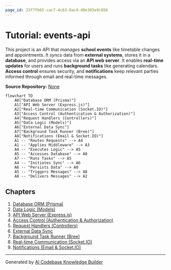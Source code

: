 ```yaml
---
page_id: 23f7fb65-cac7-4c63-8ac4-d8e303e9c856
---
```

# Tutorial: events-api

This project is an API that *manages* **school events** like timetable changes and appointments. It *syncs* data from **external systems**, stores it in a **database**, and provides access via an **API web server**. It enables **real-time updates** for users and runs **background tasks** like generating calendars. **Access control** ensures security, and **notifications** keep relevant parties informed through email and real-time messages.


**Source Repository:** [None](None)

```mermaid
flowchart TD
    A0["Database ORM (Prisma)"]
    A1["API Web Server (Express.js)"]
    A2["Real-time Communication (Socket.IO)"]
    A3["Access Control (Authentication & Authorization)"]
    A4["Request Handlers (Controllers)"]
    A5["Data Logic (Models)"]
    A6["External Data Sync"]
    A7["Background Task Runner (Bree)"]
    A8["Notifications (Email & Socket.IO)"]
    A1 -- "Routes Requests" --> A4
    A1 -- "Applies Middleware" --> A3
    A4 -- "Executes Logic" --> A5
    A5 -- "Accesses Database" --> A0
    A7 -- "Runs Tasks" --> A5
    A4 -- "Initiates Sync" --> A6
    A6 -- "Persists Data" --> A0
    A5 -- "Triggers Messages" --> A8
    A8 -- "Delivers Messages" --> A2
```

## Chapters

1. [Database ORM (Prisma)
](01_database_orm__prisma__.md)
2. [Data Logic (Models)
](02_data_logic__models__.md)
3. [API Web Server (Express.js)
](03_api_web_server__express_js__.md)
4. [Access Control (Authentication & Authorization)
](04_access_control__authentication___authorization__.md)
5. [Request Handlers (Controllers)
](05_request_handlers__controllers__.md)
6. [External Data Sync
](06_external_data_sync_.md)
7. [Background Task Runner (Bree)
](07_background_task_runner__bree__.md)
8. [Real-time Communication (Socket.IO)
](08_real_time_communication__socket_io__.md)
9. [Notifications (Email & Socket.IO)
](09_notifications__email___socket_io__.md)


---

Generated by [AI Codebase Knowledge Builder](https://github.com/The-Pocket/Tutorial-Codebase-Knowledge)
